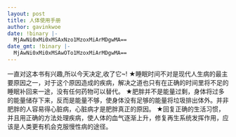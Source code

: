 ```yaml
---
layout: post
title: 人体使用手册
author: gavinkwoe
date: !binary |-
  MjAwNi0xMi0xMSAxNzo1MzoxMiArMDgwMA==
date_gmt: !binary |-
  MjAwNi0xMi0xMSAwOTo1MzoxMiArMDgwMA==
---
```

一直对这本书有兴趣,所以今天决定,收了它~!
★睡眠时间不对是现代人生病的最主要原因之一，对于这个原因造成的疾病，解决之道也只有在正确的时间里将不足的睡眠补回来一途，没有任何药物可以替代。 
★肥胖并不是能量过剩，身体将过多的能量储存下来，反而是能量不够，使身体没有足够的能量将垃圾排出体外。并非肥胖的人容易得心脏病，心脏病才是肥胖真正的原因。 
★回复正确的生活习惯，并且用正确的方法处理疾病，使人体的血气逐渐上升，修复再生系统发挥作用，应该是人类更有机会克服慢性病的途径。 
